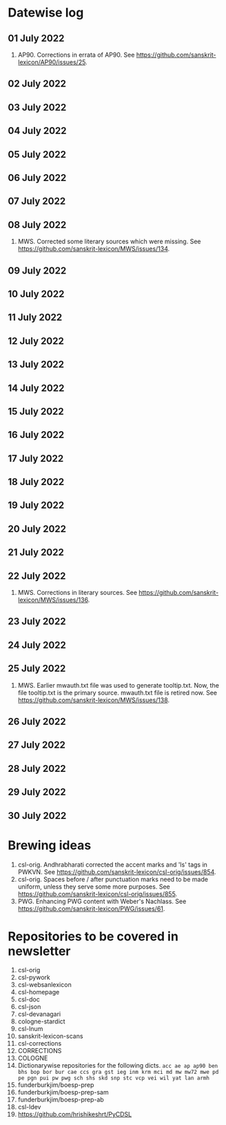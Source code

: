 # Datewise log

## 01 July 2022

1. AP90. Corrections in errata of AP90. See https://github.com/sanskrit-lexicon/AP90/issues/25.

## 02 July 2022

## 03 July 2022

## 04 July 2022

## 05 July 2022

## 06 July 2022

## 07 July 2022

## 08 July 2022

1. MWS. Corrected some literary sources which were missing. See https://github.com/sanskrit-lexicon/MWS/issues/134.

## 09 July 2022

## 10 July 2022

## 11 July 2022

## 12 July 2022

## 13 July 2022

## 14 July 2022

## 15 July 2022

## 16 July 2022

## 17 July 2022

## 18 July 2022

## 19 July 2022

## 20 July 2022

## 21 July 2022

## 22 July 2022

1. MWS. Corrections in literary sources. See https://github.com/sanskrit-lexicon/MWS/issues/136.

## 23 July 2022

## 24 July 2022

## 25 July 2022

1. MWS. Earlier mwauth.txt file was used to generate tooltip.txt. Now, the file tooltip.txt is the primary source. mwauth.txt file is retired now. See https://github.com/sanskrit-lexicon/MWS/issues/138.

## 26 July 2022

## 27 July 2022

## 28 July 2022

## 29 July 2022

## 30 July 2022


# Brewing ideas

1. csl-orig. Andhrabharati corrected the accent marks and 'ls' tags in PWKVN. See https://github.com/sanskrit-lexicon/csl-orig/issues/854.
2. csl-orig. Spaces before / after punctuation marks need to be made uniform, unless they serve some more purposes. See https://github.com/sanskrit-lexicon/csl-orig/issues/855.
3. PWG. Enhancing PWG content with Weber's Nachlass. See https://github.com/sanskrit-lexicon/PWG/issues/61.

# Repositories to be covered in newsletter

1. csl-orig
2. csl-pywork
3. csl-websanlexicon
4. csl-homepage
5. csl-doc
6. csl-json
7. csl-devanagari
8. cologne-stardict
9. csl-lnum
10. sanskrit-lexicon-scans
11. csl-corrections
12. CORRECTIONS
13. COLOGNE
14. Dictionarywise repositories for the following dicts. 
`acc ae ap ap90 ben bhs bop bor bur cae ccs gra gst ieg inm krm mci md mw mw72 mwe pd pe pgn pui pw pwg sch shs skd snp stc vcp vei wil yat lan armh`
15. funderburkjim/boesp-prep
16. funderburkjim/boesp-prep-sam
17. funderburkjim/boesp-prep-ab
18. csl-ldev
19. https://github.com/hrishikeshrt/PyCDSL

